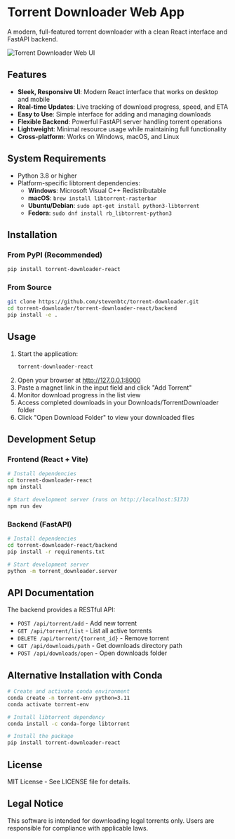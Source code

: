 # Torrent Downloader Web App

A modern, full-featured torrent downloader with a clean React interface and FastAPI backend.

![Torrent Downloader Web UI](https://github.com/stevenbtc/torrent-downloader/raw/main/torrent-downloader-react/screenshots/webapp_screenshot.png)

## Features

- **Sleek, Responsive UI**: Modern React interface that works on desktop and mobile
- **Real-time Updates**: Live tracking of download progress, speed, and ETA
- **Easy to Use**: Simple interface for adding and managing downloads
- **Flexible Backend**: Powerful FastAPI server handling torrent operations
- **Lightweight**: Minimal resource usage while maintaining full functionality
- **Cross-platform**: Works on Windows, macOS, and Linux

## System Requirements

- Python 3.8 or higher
- Platform-specific libtorrent dependencies:
  - **Windows**: Microsoft Visual C++ Redistributable
  - **macOS**: `brew install libtorrent-rasterbar`
  - **Ubuntu/Debian**: `sudo apt-get install python3-libtorrent`
  - **Fedora**: `sudo dnf install rb_libtorrent-python3`

## Installation

### From PyPI (Recommended)

```bash
pip install torrent-downloader-react
```

### From Source

```bash
git clone https://github.com/stevenbtc/torrent-downloader.git
cd torrent-downloader/torrent-downloader-react/backend
pip install -e .
```

## Usage

1. Start the application:
   ```bash
   torrent-downloader-react
   ```
2. Open your browser at http://127.0.0.1:8000
3. Paste a magnet link in the input field and click "Add Torrent"
4. Monitor download progress in the list view
5. Access completed downloads in your Downloads/TorrentDownloader folder
6. Click "Open Download Folder" to view your downloaded files

## Development Setup

### Frontend (React + Vite)

```bash
# Install dependencies
cd torrent-downloader-react
npm install

# Start development server (runs on http://localhost:5173)
npm run dev
```

### Backend (FastAPI)

```bash
# Install dependencies
cd torrent-downloader-react/backend
pip install -r requirements.txt

# Start development server
python -m torrent_downloader.server
```

## API Documentation

The backend provides a RESTful API:

- `POST /api/torrent/add` - Add new torrent
- `GET /api/torrent/list` - List all active torrents
- `DELETE /api/torrent/{torrent_id}` - Remove torrent
- `GET /api/downloads/path` - Get downloads directory path
- `POST /api/downloads/open` - Open downloads folder

## Alternative Installation with Conda

```bash
# Create and activate conda environment
conda create -n torrent-env python=3.11
conda activate torrent-env

# Install libtorrent dependency
conda install -c conda-forge libtorrent

# Install the package
pip install torrent-downloader-react
```

## License

MIT License - See LICENSE file for details.

## Legal Notice

This software is intended for downloading legal torrents only. Users are responsible for compliance with applicable laws.
